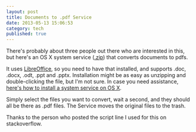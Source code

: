```yaml
---
layout: post
title: Documents to .pdf Service
date: 2013-05-13 15:06:53
category: tech
published: true
---
```


There's probably about three people out there who are interested in this, but here's an OS X system service ([.zip](http://appchive.net/f/tschoof/71512)) that converts documents to pdfs. 

It uses [LibreOffice](http://www.libreoffice.org/download), so you need to have that installed, and supports .doc, .docx, .odt, .ppt and .pptx. Installation might be as easy as unzipping and double-clicking the file, but I'm not sure. In case you need assistance, [here's how to install a system service on OS X](http://brettterpstra.com/howtos/install-an-os-x-system-service/).

Simply select the files you want to convert, wait a second, and they should all be there as .pdf files. The Service moves the original files to the trash. 

Thanks to the person who posted the script line I used for this on stackoverflow.